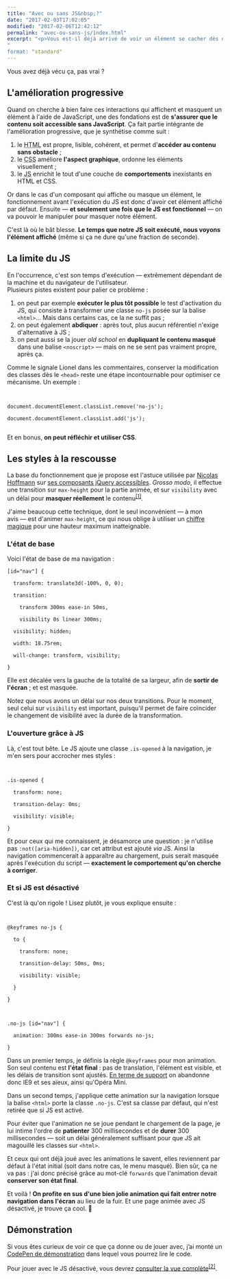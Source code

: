 ```yaml
---
title: "Avec ou sans JS&nbsp;?"
date: "2017-02-03T17:02:05"
modified: "2017-02-06T12:42:12"
permalink: "avec-ou-sans-js/index.html"
excerpt: "<p>Vous est-il déjà arrivé de voir un élément se cacher dès que vous arrivez sur un site&nbsp;? Rassurez-vous, ça n&apos;est pas qu&apos;il ne vous aime pas, non&nbsp;: son concepteur a simplement pensé que sans JavaScript, ce contenu devait être affiché. Et quand JavaScript est activé, il le cache. C&apos;est malin&nbsp;! Mais vous l&rsquo;avez vu. <a href="https://www.ffoodd.fr/avec-ou-sans-js/" aria-hidden="true">Lire la suite de «&nbsp;Avec ou sans JS&nbsp;?&nbsp;» <span class="meta-nav">&rarr;</span></a></p>
"
format: "standard"
---
```

<p>Vous avez déjà vécu ça, pas vrai&nbsp;?</p>
<h2>L&apos;amélioration progressive</h2>
<p>Quand on cherche à bien faire ces interactions qui affichent et masquent un élément à l&apos;aide de JavaScript, une des fondations est de <strong>s&apos;assurer que le contenu soit accessible sans JavaScript</strong>. Ça fait partie intégrante de l&apos;amélioration progressive, que je synthétise comme suit&nbsp;:</p>
<ol>
<li>le <abbr title="HyperText Markup Language">HTML</abbr> est propre, lisible, cohérent, et permet d&apos;<strong>accéder au contenu sans obstacle</strong>&nbsp;;</li>
<li>le <abbr title="Cascading StyleSheet">CSS</abbr> améliore <strong>l&apos;aspect graphique</strong>, ordonne les éléments visuellement&nbsp;;</li>
<li>le <abbr title="JavaScript">JS</abbr> enrichit le tout d&apos;une couche de <strong>comportements</strong> inexistants en HTML et CSS.</li>
</ol>
<p>Or dans le cas d&apos;un composant qui affiche ou masque un élément, le fonctionnement avant l&apos;exécution du JS est donc d&apos;avoir cet élément affiché par défaut. Ensuite —&nbsp;<strong>et seulement une fois que le JS est fonctionnel</strong>&nbsp;— on va pouvoir le manipuler pour masquer notre élément.</p>
<p>C&apos;est là où le bât blesse. <strong>Le temps que notre JS soit exécuté, nous voyons l&apos;élément affiché</strong> (même si ça ne dure qu&apos;une fraction de seconde).</p>
<h2>La limite du JS</h2>
<p>En l&apos;occurrence, c&apos;est son temps d&apos;exécution —&nbsp;extrêmement dépendant de la machine et du navigateur de l&apos;utilisateur.<br />
Plusieurs pistes existent pour palier ce problème&nbsp;:</p>
<ol>
<li>on peut par exemple <strong>exécuter le plus tôt possible</strong> le test d&apos;activation du JS, qui consiste à transformer une classe <code>no-js</code> posée sur la balise <code>&lt;html&gt;</code>… Mais dans certains cas, ce la ne suffit pas&nbsp;;</li>
<li>on peut également <strong>abdiquer</strong>&nbsp;: après tout, plus aucun référentiel n&apos;exige d&apos;alternative à JS&nbsp;;</li>
<li>on peut aussi se la jouer <em>old school</em> en <strong>dupliquant le contenu masqué</strong> dans une balise <code>&lt;noscript&gt;</code> —&nbsp;mais on ne se sent pas vraiment propre, après ça.</li>
</ol>
<p>Comme le signale Lionel dans les commentaires, conserver la modification des classes dès le <code>&lt;head&gt;</code> reste une étape incontournable pour optimiser ce mécanisme. Un exemple&nbsp;:</p>
<pre class="language-javascript"><code class="language-javascript"><br />
document.documentElement.classList.remove(&#039;no-js&#039;);<br />
document.documentElement.classList.add(&#039;js&#039;);<br />
</code></pre>
<p>Et en bonus, <strong>on peut réfléchir et utiliser CSS</strong>.</p>
<h2>Les styles à la rescousse</h2>
<p>La base du fonctionnement que je propose est l&apos;astuce utilisée par <a href="https://www.nicolas-hoffmann.net/source/">Nicolas Hoffmann</a> sur <a href="https://a11y.nicolas-hoffmann.net/">ses composants jQuery accessibles</a>. <i>Grosso modo</i>, il effectue une transition sur <code>max-height</code> pour la partie animée, et sur <code>visibility</code> avec un délai pour <strong>masquer réellement</strong> le contenu<sup aria-describedby="note-1" id="lien-1" data-note="Il explique tout ça très bien dans la documentation de ses divers composants."><a class="scroll print-hidden" href="https://www.ffoodd.fr/avec-ou-sans-js/#note-1" title="Il explique tout ça très bien dans la documentation de ses divers composants.">[1]</a></sup>.</p>
<p>J&apos;aime beaucoup cette technique, dont le seul inconvénient —&nbsp;à mon avis&nbsp;— est d&apos;animer <code>max-height</code>, ce qui nous oblige à utiliser un <a href="https://www.ffoodd.fr/decouvrez-le-calcul-magique/">chiffre magique</a> pour une hauteur maximum inatteignable.</p>
<h3>L&apos;état de base</h3>
<p>Voici l&apos;état de base de ma navigation&nbsp;:</p>
<pre class="language-css"><code class="language-css">[id=&quot;nav&quot;] {<br />
  transform: translate3d(-100%, 0, 0);<br />
  transition:<br />
    transform 300ms ease-in 50ms,<br />
    visibility 0s linear 300ms;<br />
  visibility: hidden;<br />
  width: 18.75rem;<br />
  will-change: transform, visibility;<br />
}</code></pre>
<p>Elle est décalée vers la gauche de la totalité de sa largeur, afin de <strong>sortir de l&apos;écran</strong>&nbsp;; et est masquée.</p>
<p>Notez que nous avons un délai sur nos deux transitions. Pour le moment, seul celui sur <code>visibility</code> est important, puisqu&apos;il permet de faire coïncider le changement de visibilité avec la durée de la transformation.</p>
<h3>L&apos;ouverture grâce à JS</h3>
<p>Là, c&apos;est tout bête. Le JS ajoute une classe <code>.is-opened</code> à la navigation, je m&apos;en sers pour accrocher mes styles&nbsp;:</p>
<pre class="language-css"><code class="language-css"><br />
.is-opened {<br />
  transform: none;<br />
  transition-delay: 0ms;<br />
  visibility: visible;<br />
}</code></pre>
<p>Et pour ceux qui me connaissent, je désamorce une question&nbsp;: je n&apos;utilise pas <code>:not([aria-hidden])</code>, car cet attribut est ajouté <i>via</i> JS. Ainsi la navigation commencerait à apparaître au chargement, puis serait masquée après l&apos;exécution du script —&nbsp;<strong>exactement le comportement qu&apos;on cherche à corriger</strong>.</p>
<h3>Et si JS est désactivé</h3>
<p>C&apos;est là qu&apos;on rigole&nbsp;! Lisez plutôt, je vous explique ensuite&nbsp;:</p>
<pre class="language-css"><code class="language-css"><br />
@keyframes no-js {<br />
  to {<br />
    transform: none;<br />
    transition-delay: 50ms, 0ms;<br />
    visibility: visible;<br />
  }<br />
}<br />
<br />
.no-js [id=&quot;nav&quot;] {<br />
  animation: 300ms ease-in 300ms forwards no-js;<br />
}</code></pre>
<p>Dans un premier temps, je définis la règle <code>@keyframes</code> pour mon animation. Son seul contenu est <strong>l&apos;état final</strong>&nbsp;: pas de translation, l&apos;élément est visible, et les délais de transition sont ajustés. <a href="http://caniuse.com/#search=keyframes">En terme de support</a> on abandonne donc IE9 et ses aïeux, ainsi qu&apos;Opéra Mini.</p>
<p>Dans un second temps, j&apos;applique cette animation sur la navigation lorsque la balise <code>&lt;html&gt;</code> porte la classe <code>.no-js</code>. C&apos;est sa classe par défaut, qui n&apos;est retirée que si JS est activé.</p>
<p>Pour éviter que l&apos;animation ne se joue pendant le chargement de la page, je lui intime l&apos;ordre de <strong>patienter</strong> 300 millisecondes et de <strong>durer</strong> 300 millisecondes —&nbsp;soit un délai généralement suffisant pour que JS ait magouillé les classes sur <code>&lt;html&gt;</code>.</p>
<p>Et ceux qui ont déjà joué avec les animations le savent, elles reviennent par défaut à l&apos;état initial (soit dans notre cas, le menu masqué). Bien sûr, ça ne va pas&nbsp;: j&apos;ai donc précisé grâce au mot-clé <code>forwards</code> que l&apos;animation devait <strong>conserver son état final</strong>.</p>
<p>Et voilà&nbsp;! <strong>On profite en sus d&apos;une bien jolie animation qui fait entrer notre navigation dans l&apos;écran</strong> au lieu de la fuir. Et une page animée avec JS désactivé, je trouve ça cool. 🙂</p>
<h2>Démonstration</h2>
<p>Si vous êtes curieux de voir ce que ça donne ou de jouer avec, j&rsquo;ai monté un <a href="http://codepen.io/ffoodd/pen/apGqpQ">CodePen de démonstration</a> dans lequel vous pourrez lire le code. </p>
<p>Pour jouer avec le JS désactivé, vous devrez <a href="http://codepen.io/ffoodd/full/apGqpQ/">consulter la vue complète</a><sup aria-describedby="note-2" id="lien-2" data-note="CodePen affiche un bien joli message si vous désactivé JavaScript."><a class="scroll print-hidden" href="https://www.ffoodd.fr/avec-ou-sans-js/#note-2" title="CodePen affiche un bien joli message si vous désactivé JavaScript.">[2]</a></sup>.</p>
